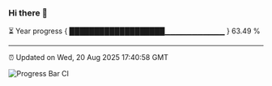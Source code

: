 ### Hi there 👋

⏳ Year progress { ███████████████████▁▁▁▁▁▁▁▁▁▁▁ } 63.49 %

---

⏰ Updated on Wed, 20 Aug 2025 17:40:58 GMT

![Progress Bar CI](https://github.com/IshwaranRudhara/GIT-ACTION/workflows/Progress%20Bar%20CI/badge.svg)
